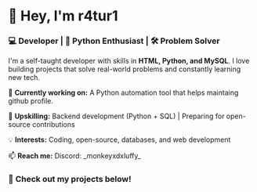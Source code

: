# 👋 Hey, I'm **r4tur1**  

### **💻 Developer | 🐍 Python Enthusiast | 🛠️ Problem Solver**  

I'm a self-taught developer with skills in **HTML, Python, and MySQL**. I love building projects that solve real-world problems and constantly learning new tech.  

🔭 **Currently working on:** A Python automation tool that helps maintaing github profile.

🌱 **Upskilling:** Backend development (Python + SQL) | Preparing for open-source contributions

💡 **Interests:** Coding, open-source, databases, and web development  

📫 **Reach me:** Discord: \_monkeyxdxluffy\_


### 🚀 **Check out my projects below!**  
